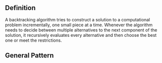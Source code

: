 Definition
---------------
A backtracking algorithm tries to construct a solution to a computational problem incrementally, one small piece at a time.
Whenever the algorithm needs to decide between multiple alternatives to the next component of the solution, it recursively
evaluates every alternative and then choose the best one or meet the restrictions.

General Pattern
-----------------
